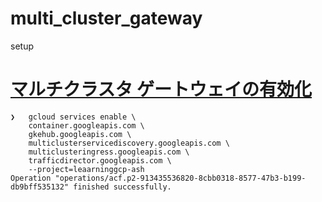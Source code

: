 # multi_cluster_gateway


setup 

# [マルチクラスタ ゲートウェイの有効化](https://cloud.google.com/kubernetes-engine/docs/how-to/enabling-multi-cluster-gateways)

```
❯   gcloud services enable \
    container.googleapis.com \
    gkehub.googleapis.com \
    multiclusterservicediscovery.googleapis.com \
    multiclusteringress.googleapis.com \
    trafficdirector.googleapis.com \
    --project=leaarninggcp-ash
Operation "operations/acf.p2-913435536820-8cbb0318-8577-47b3-b199-db9bff535132" finished successfully.


```